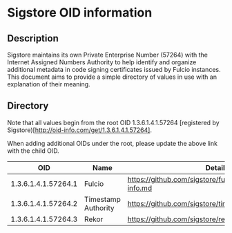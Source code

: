 # Sigstore OID information

## Description

Sigstore maintains its own Private Enterprise Number (57264) with the Internet
Assigned Numbers Authority to help identify and organize additional metadata in
code signing certificates issued by Fulcio instances. This document aims to
provide a simple directory of values in use with an explanation of their
meaning.

## Directory

Note that all values begin from the root OID 1.3.6.1.4.1.57264 [registered by
Sigstore)[http://oid-info.com/get/1.3.6.1.4.1.57264].

When adding additional OIDs under the root, please update the above link with
the child OID.

| OID                 | Name                | Details                                                       |
| ------------------- | ------------------- | ------------------------------------------------------------- |
| 1.3.6.1.4.1.57264.1 | Fulcio              | https://github.com/sigstore/fulcio/blob/main/docs/oid-info.md |
| 1.3.6.1.4.1.57264.2 | Timestamp Authority | https://github.com/sigstore/timestamp-authority               |
| 1.3.6.1.4.1.57264.3 | Rekor               | https://github.com/sigstore/rekor                             |

